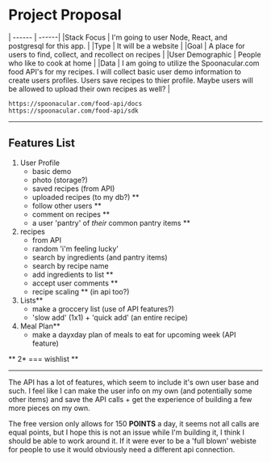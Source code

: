 
# Project Proposal 

| ------ | ------|
|Stack Focus | I'm going to user Node, React, and postgresql for this app. | 
|Type | It will be a website | 
|Goal | A place for users to find, collect, and recollect on recipes | 
|User Demographic | People who like to cook at home | 
|Data |  I am going to utilize the Spoonacular.com food API's for my recipes. I will collect basic user demo information to create users profiles. Users save recipes to thier profile. Maybe users will be allowed to upload their own recipes as well? |


	https://spoonacular.com/food-api/docs
	https://spoonacular.com/food-api/sdk  

---

 ## Features List 
 1. User Profile
    - basic demo 
    - photo (storage?)
    - saved recipes (from API)
    - uploaded recipes (to my db?) **
    - follow other users **
    - comment on recipes **
    - a user 'pantry' of *their* common pantry items **
2. recipes 
   - from API 
   - random 'i'm feeling lucky' 
   - search by ingredients (and pantry items)
   - search by recipe name 
   - add ingredients to list **
   - accept user comments **
   - recipe scaling ** (in api too?)
3. Lists**
    - make a groccery list (use of API features?)
    - 'slow add' (1x1) + 'quick add' (an entire recipe)
4. Meal Plan**
    - make a dayxday plan of meals to eat for upcoming week (API feature)

** 2* === wishlist **

---

The API has a lot of features, which seem to include it's own user base and such. I feel like I can make the user info on my own (and potentially some other items) and save the API calls + get the experience of building a few more pieces on my own. 


The free version only allows for 150 **POINTS** a day, it seems not all calls are equal points, but I hope this is not an issue while I'm building it, I think I should be able to work around it. If it were ever to be a 'full blown' webiste for people to use it would obviously need a different api connection. 
